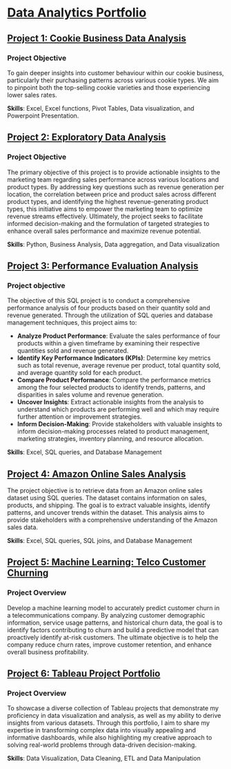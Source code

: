 # [Data Analytics Portfolio](https://github.com/Kholeka98/Kholeka_Sibiya_Portfolio.github.io)

## [Project 1: Cookie Business Data Analysis](https://github.com/Kholeka98/Cookie-business-Analysis/tree/main)

### Project Objective
To gain deeper insights into customer behaviour within our cookie business, particularly their purchasing patterns across various cookie types. We aim to pinpoint both the top-selling cookie varieties and those experiencing lower sales rates.

**Skills**: Excel, Excel functions, Pivot Tables, Data visualization, and Powerpoint Presentation.

## [Project 2: Exploratory Data Analysis](https://github.com/Kholeka98/Data_Cleaning_Excel/blob/main)

### Project Objective
The primary objective of this project is to provide actionable insights to the marketing team regarding sales performance across various locations and product types. By addressing key questions such as revenue generation per location, the correlation between price and product sales across different product types, and identifying the highest revenue-generating product types, this initiative aims to empower the marketing team to optimize revenue streams effectively. Ultimately, the project seeks to facilitate informed decision-making and the formulation of targeted strategies to enhance overall sales performance and maximize revenue potential.

**Skills**: Python, Business Analysis, Data aggregation, and Data visualization

## [Project 3: Performance Evaluation Analysis](https://github.com/Kholeka98/Performance-Evaluation)

### Project objective
The objective of this SQL project is to conduct a comprehensive performance analysis of four products based on their quantity sold and revenue generated. Through the utilization of SQL queries and database management techniques, this project aims to:
- **Analyze Product Performance**: Evaluate the sales performance of four products within a given timeframe by examining their respective quantities sold and revenue generated.
- **Identify Key Performance Indicators (KPIs)**: Determine key metrics such as total revenue, average revenue per product, total quantity sold, and average quantity sold for each product.
- **Compare Product Performance**: Compare the performance metrics among the four selected products to identify trends, patterns, and disparities in sales volume and revenue generation.
- **Uncover Insights**: Extract actionable insights from the analysis to understand which products are performing well and which may require further attention or improvement strategies.
- **Inform Decision-Making**: Provide stakeholders with valuable insights to inform decision-making processes related to product management, marketing strategies, inventory planning, and resource allocation.

**Skills**: Excel, SQL queries, and Database Management

## [Project 4: Amazon Online Sales Analysis](https://github.com/Kholeka98/Amazon-analysis)
The project objective is to retrieve data from an Amazon online sales dataset using SQL queries. The dataset contains information on sales, products, and shipping. The goal is to extract valuable insights, identify patterns, and uncover trends within the dataset. This analysis aims to provide stakeholders with a comprehensive understanding of the Amazon sales data.

**Skills**: Excel, SQL queries, SQL joins, and Database Management


## [Project 5: Machine Learning: Telco Customer Churning](https://github.com/Kholeka98/Customer-Churning-model)

### Project Overview
Develop a machine learning model to accurately predict customer churn in a telecommunications company. By analyzing customer demographic information, service usage patterns, and historical churn data, the goal is to identify factors contributing to churn and build a predictive model that can proactively identify at-risk customers. The ultimate objective is to help the company reduce churn rates, improve customer retention, and enhance overall business profitability.


## [Project 6: Tableau Project Portfolio](https://public.tableau.com/app/profile/kholeka.sibiya/vizzes)
### Project Overview
To showcase a diverse collection of Tableau projects that demonstrate my proficiency in data visualization and analysis, as well as my ability to derive insights from various datasets. Through this portfolio, I aim to share my expertise in transforming complex data into visually appealing and informative dashboards, while also highlighting my creative approach to solving real-world problems through data-driven decision-making.

**Skills**: Data Visualization, Data Cleaning, ETL and Data Manipulation
